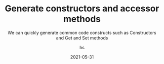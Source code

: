 ---
date: 2021-05-31
title: Generate constructors and accessor methods
technologies: [java]
topics: [editing]
author: hs
subtitle: We can quickly generate common code constructs such as Constructors and Get and Set methods
thumbnail: ./thumbnail.png
cardThumbnail: ./card.png
shortVideo:
  poster: ./tip.png
  url:  https://youtu.be/JGREPK9W66w
seealso:
  - title: IntelliJ IDEA Help - Create tests
    https: www.jetbrains.com/help/idea/create-tests.html
leadin: |
   You can use **⌘N** (macOS), or **Alt+Insert** (Windows/Linux) for the _Generate_ menu and then select `Constructor`, `Getter`, `Setter` or `Getter and Setter`.  
  
---